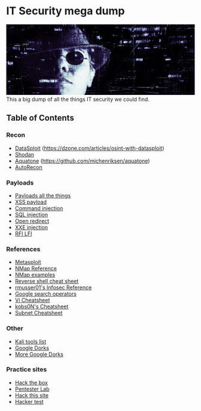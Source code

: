# IT Security mega dump
![Hacker logo](/images/top.jpg)
This a big dump of all the things IT security we could find. 

## Table of Contents
### Recon
 * [DataSploit](https://github.com/DataSploit/datasploit) 
   (https://dzone.com/articles/osint-with-datasploit)
 * [Shodan](https://www.shodan.io/)
 * [Aquatone](https://www.kitploit.com/2017/07/aquatone-tool-for-domain-flyovers.html)
   (https://github.com/michenriksen/aquatone)
 * [AutoRecon](https://github.com/Tib3rius/AutoRecon)
### Payloads
 * [Payloads all the things](https://github.com/swisskyrepo/PayloadsAllTheThings#payloads-all-the-things-)
 * [XSS payload](https://github.com/payloadbox/xss-payload-list#-cross-site-scripting--xss--vulnerability-payload-list-)
 * [Command injection](https://github.com/payloadbox/command-injection-payload-list#command-injection-payload-list)
 * [SQL injection](https://github.com/payloadbox/sql-injection-payload-list#sql-injection-payload-list)
 * [Open redirect](https://github.com/payloadbox/open-redirect-payload-list#open-redirect-payload-list)
 * [XXE injection](https://github.com/payloadbox/xxe-injection-payload-list#xml-external-entity-xxe-injection-payload-list)
 * [RFI LFI](https://github.com/payloadbox/rfi-lfi-payload-list#rfilfi-payload-list)
### References
 * [Metasploit](https://github.com/rapid7/metasploit-framework/wiki)
 * [NMap Reference](https://github.com/4n0nh3r0/nmap#nmap-reference-guide)
 * [NMap examples](https://linuxhint.com/30_nmap_examples/)
 * [Reverse shell cheat sheet](https://highon.coffee/blog/reverse-shell-cheat-sheet/)
 * [rmusser01's Infosec Reference](https://github.com/rmusser01/Infosec_Reference)
 * [Google search operators](https://www.ma-no.org/en/security/google-hacking-secrets-the-hidden-codes-of-google)
 * [Vi Cheatsheet](https://www2.seas.gwu.edu/~mems/ece215/reference/vi-cheatsheet.pdf)
 * [kobs0N's Cheatsheet](https://github.com/kobs0N/Hacking-Cheatsheet)
 * [Subnet Cheatsheet](https://packetlife.net/media/library/15/IPv4_Subnetting.pdf)
### Other
 * [Kali tools list](https://tools.kali.org/tools-listing)
 * [Google Dorks](DORKS)
 * [More Google Dorks](https://hackersonlineclub.com/google-hacking/)
### Practice sites
 * [Hack the box](https://www.hackthebox.eu/)
 * [Pentester Lab](https://pentesterlab.com/)
 * [Hack this site](https://www.hackthissite.org/)
 * [Hacker test](https://www.hackertest.net/)
